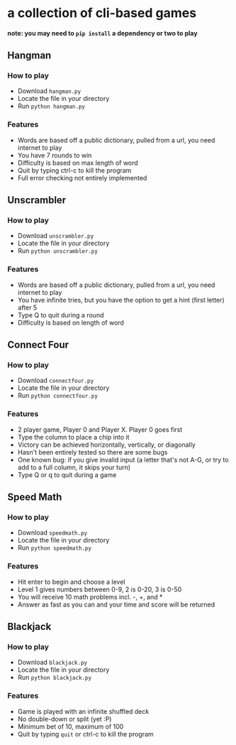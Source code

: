 # a collection of cli-based games
#### note: you may need to `pip install` a dependency or two to play

## Hangman
### How to play
* Download `hangman.py`
* Locate the file in your directory
* Run `python hangman.py`

### Features
* Words are based off a public dictionary, pulled from a url, you need internet to play
* You have 7 rounds to win
* Difficulty is based on max length of word
* Quit by typing ctrl-c to kill the program
* Full error checking not entirely implemented

## Unscrambler
### How to play
* Download `unscrambler.py`
* Locate the file in your directory
* Run `python unscrambler.py`

### Features
* Words are based off a public dictionary, pulled from a url, you need internet to play
* You have infinite tries, but you have the option to get a hint (first letter) after 5
* Type Q to quit during a round
* Difficulty is based on length of word

## Connect Four
### How to play
* Download `connectfour.py`
* Locate the file in your directory
* Run `python connectfour.py`

### Features
* 2 player game, Player 0 and Player X. Player 0 goes first
* Type the column to place a chip into it
* Victory can be achieved horizontally, vertically, or diagonally
* Hasn't been entirely tested so there are some bugs
* One known bug: if you give invalid input (a letter that's not A-G, or try to add to a full column, it skips your turn)
* Type Q or q to quit during a game

## Speed Math
### How to play
* Download `speedmath.py`
* Locate the file in your directory
* Run `python speedmath.py`

### Features
* Hit enter to begin and choose a level
* Level 1 gives numbers between 0-9, 2 is 0-20, 3 is 0-50
* You will receive 10 math problems incl. -, +, and * 
* Answer as fast as you can and your time and score will be returned

## Blackjack
### How to play
* Download `blackjack.py`
* Locate the file in your directory
* Run `python blackjack.py`

### Features
* Game is played with an infinite shuffled deck
* No double-down or split (yet :P)
* Minimum bet of 10, maximum of 100
* Quit by typing `quit` or ctrl-c to kill the program


